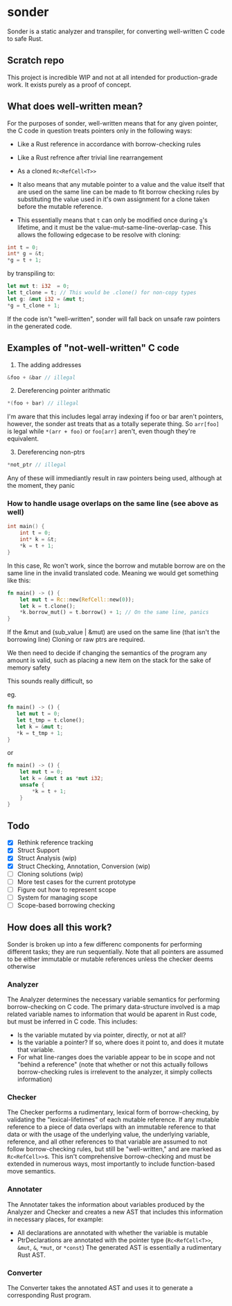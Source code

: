 # sonder
Sonder is a static analyzer and transpiler, for converting well-written C code to safe Rust.

## Scratch repo

This project is incredible WIP and not at all intended for production-grade work. It exists purely as a proof of concept.
## What does well-written mean?

For the purposes of sonder, well-written means that for any given pointer, the C code in question treats pointers only in the following ways:

- Like a Rust reference in accordance with borrow-checking rules
- Like a Rust refrence after trivial line rearrangement 
- As a cloned `Rc<RefCell<T>>`

- It also means that any mutable pointer to a value and the value itself that are used on the same line can be made to fit borrow checking rules by substituting the value used in it's own assignment for a clone taken before the mutable reference.
- This essentially means that `t` can only be modified once during `g`'s lifetime, and it must be the value-mut-same-line-overlap-case.  This allows the following edgecase to be resolve with cloning:
```c
int t = 0;
int* g = &t;
*g = t + 1;
```
by transpiling to:
```rust
let mut t: i32  = 0;
let t_clone = t; // This would be .clone() for non-copy types
let g: &mut i32 = &mut t;
*g = t_clone + 1;
```

If the code isn't "well-written", sonder will fall back on unsafe raw pointers in the generated code.

## Examples of "not-well-written" C code

1. The adding addresses

```c
&foo + &bar // illegal
```

2. Dereferencing pointer arithmatic

```c
*(foo + bar) // illegal
```

I'm aware that this includes legal array indexing if foo or bar aren't pointers, however, the sonder ast treats that as a totally seperate thing. So `arr[foo]` is legal while `*(arr + foo)` or `foo[arr]` aren't, even though they're equivalent.

3. Dereferencing non-ptrs

```c
*not_ptr // illegal
```

Any of these will immediantly result in raw pointers being used, although at the moment, they panic

### How to handle usage overlaps on the same line (see above as well)

```c
int main() {
    int t = 0;
    int* k = &t;
    *k = t + 1;
}
```

In this case, Rc<RefCell> won't work, since the borrow and mutable borrow are on the same line in the invalid translated code. Meaning we would get something like this:

```rust
fn main() -> () {
    let mut t = Rc::new(RefCell::new(0));
    let k = t.clone();
    *k.borrow_mut() = t.borrow() + 1; // On the same line, panics
}
```

If the &mut and (sub_value | &mut) are used on the same line (that isn't the borrowing line)
Cloning or raw ptrs are required.

We then need to decide if changing the semantics of the program any amount is valid, such as placing a new item on the stack for the sake of memory safety

This sounds really difficult, so

eg.

```rust
fn main() -> () {
   let mut t = 0;
   let t_tmp = t.clone();
   let k = &mut t;
   *k = t_tmp + 1;
}
```

or

```rust
fn main() -> () {
    let mut t = 0;
    let k = &mut t as *mut i32;
    unsafe {
        *k = t + 1;
    }
}
```

## Todo

- [x] Rethink reference tracking
- [x] Struct Support
- [x] Struct Analysis (wip)
- [x] Struct Checking, Annotation, Conversion (wip)
- [ ] Cloning solutions (wip)
- [ ] More test cases for the current prototype
- [ ] Figure out how to represent scope
- [ ] System for managing scope
- [ ] Scope-based borrowing checking

## How does all this work?

Sonder is broken up into a few differenc components for performing different tasks; they are run sequentially.
Note that all pointers are assumed to be either immutable or mutable references unless the checker deems otherwise

### Analyzer

The Analyzer determines the necessary variable semantics for performing borrow-checking on C code.
The primary data-structure involved is a map related variable names to information that would be aparent in Rust code, but must be inferred in C code. This includes:

- Is the variable mutated by via pointer, directly, or not at all?
- Is the variable a pointer? If so, where does it point to, and does it mutate that variable.
- For what line-ranges does the variable appear to be in scope and not "behind a reference" (note that whether or not this actually follows borrow-checking rules is irrelevent to the analyzer, it simply collects information)

### Checker

The Checker performs a rudimentary, lexical form of borrow-checking, by validating the "lexical-lifetimes" of each mutable reference.
If any mutable reference to a piece of data overlaps with an immutable reference to that data or with the usage of the underlying value, the underlying variable, reference, and all other references to that variable are assumed to not follow borrow-checking rules, but still be "well-written," and are marked as `Rc<RefCell>>`s.
This isn't comprehensive borrow-checking and must be extended in numerous ways, most importantly to include function-based move semantics.

### Annotater

The Annotater takes the information about variables produced by the Analyzer and Checker and creates a new AST that includes this information in necessary places, for example:

- All declarations are annotated with whether the variable is mutable
- PtrDeclarations are annotated with the pointer type (`Rc<RefCell<T>>`, `&mut`, `&`, `*mut`, or `*const`)
  The generated AST is essentially a rudimentary Rust AST.

### Converter

The Converter takes the annotated AST and uses it to generate a corresponding Rust program.
